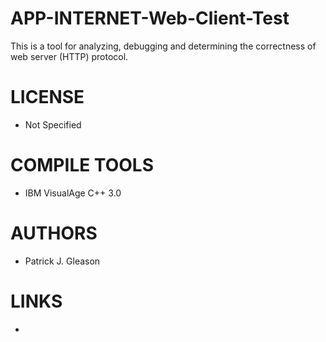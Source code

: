 APP-INTERNET-Web-Client-Test
============================

This is a tool for analyzing, debugging and determining the correctness of web server (HTTP) protocol.

LICENSE
===============
* Not Specified 

COMPILE TOOLS
===============
* IBM VisualAge C++ 3.0

AUTHORS
===============
* Patrick J. Gleason

LINKS
===============
* 
